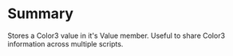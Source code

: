 # Summary
Stores a Color3 value in it's Value member. Useful to share Color3 information across multiple scripts.